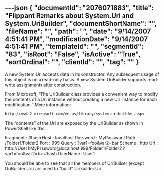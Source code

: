 ---json
{
  "documentId": "2076071883",
  "title": "Flippant Remarks about System.Uri and System.UriBuilder",
  "documentShortName": "",
  "fileName": "",
  "path": "",
  "date": "9/14/2007 4:51:41 PM",
  "modificationDate": "9/14/2007 4:51:41 PM",
  "templateId": "",
  "segmentId": "83",
  "isRoot": "False",
  "isActive": "True",
  "sortOrdinal": "",
  "clientId": "",
  "tag": ""
}
---

A new System.Uri accepts data in its constructor. Any subsequent usage of this object is on a read-only basis. A new System.UriBuilder supports read-write assignments after construction.

From Microsoft, “The UriBuilder class provides a convenient way to modify the contents of a Uri instance without creating a new Uri instance for each modification.” More information:

    http://msdn2.microsoft.com/en-us/library/system.uribuilder.aspx

The “contents” of the Uri are exposed by the UriBuilder as shown in PowerShell like this:

Fragment : #hash
Host     : localhost
Password : MyPassword
Path     : /Folder1/Folder2
Port     : 999
Query    : ?var1=foo&var2=bar
Scheme   : http
Uri      : http://User1:MyPassword@localhost:999/Folder1/Folder2
            ?var1=foo&var2=bar#hash
UserName : User1

You should be able to see that all the members of UriBuilder (except UriBuilder.Uri) are used to “build” UriBuilder.Uri.

